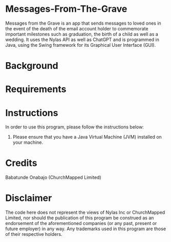 # Messages-From-The-Grave
Messages from the Grave is an app that sends messages to loved ones in the event of the death of the email account holder to commemorate important milestones such as graduation, the birth of a child as well as a wedding. It uses the Nylas API as well as ChatGPT and is programmed in Java, using the Swing framework for its Graphical User Interface (GUI).

# Background

# Requirements

# Instructions
In order to use this program, please follow the instructions below:
1. Please ensure that you have a Java Virtual Machine (JVM) installed on your machine.

# Credits
Babatunde Onabajo (ChurchMapped Limited)

# Disclaimer
The code here does not represent the views of Nylas Inc or ChurchMapped Limited, nor should the publication of this program be construed as an endorsement of the aforementioned companies (or any past, present or future employer) in any way. Any trademarks used in this program are those of their respective holders.  
